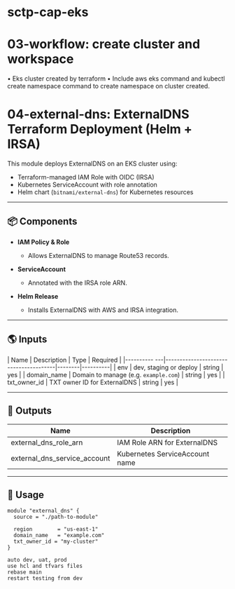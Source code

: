# sctp-cap-eks

# 03-workflow: create cluster and workspace

•	Eks cluster created by terraform
•	Include aws eks command and kubectl create namespace command to create namespace on cluster created.

# 04-external-dns: ExternalDNS Terraform Deployment (Helm + IRSA)

This module deploys ExternalDNS on an EKS cluster using:
- Terraform-managed IAM Role with OIDC (IRSA)
- Kubernetes ServiceAccount with role annotation
- Helm chart (`bitnami/external-dns`) for Kubernetes resources

---

## 📦 Components

- **IAM Policy & Role**
  - Allows ExternalDNS to manage Route53 records.

- **ServiceAccount**
  - Annotated with the IRSA role ARN.

- **Helm Release**
  - Installs ExternalDNS with AWS and IRSA integration.

---

## 🌎 Inputs

| Name         | Description                           | Type   | Required |
|---------- ---|---------------------------------------|--------|----------|
| env          | dev, staging or deploy                | string | yes      |
| domain_name  | Domain to manage (e.g. `example.com`) | string | yes      |
| txt_owner_id | TXT owner ID for ExternalDNS          | string | yes      |

---

## 🌟 Outputs

| Name                         | Description                         |
|------------------------------|-------------------------------------|
| external_dns_role_arn        | IAM Role ARN for ExternalDNS        |
| external_dns_service_account | Kubernetes ServiceAccount name      |

---

## 🚀 Usage

```hcl
module "external_dns" {
  source = "./path-to-module"

  region        = "us-east-1"
  domain_name   = "example.com"
  txt_owner_id = "my-cluster"
}

auto dev, uat, prod 
use hcl and tfvars files
rebase main
restart testing from dev